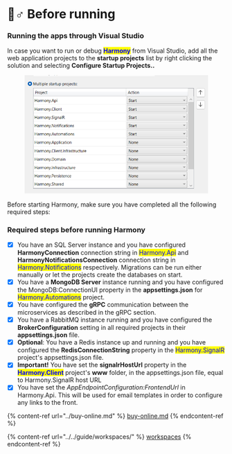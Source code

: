 # 🏃♂ Before running

### Running the apps through Visual Studio

In case you want to run or debug <mark style="color:blue;">**Harmony**</mark> from Visual Studio, add all the web application projects to the **startup projects** list by right clicking the solution and selecting **Configure Startup Projects..**

<figure><img src="../../.gitbook/assets/startup-projects.png" alt=""><figcaption></figcaption></figure>

Before starting Harmony, make sure you have completed all the following required steps:

### Required steps before running Harmony

* [x] You have an SQL Server instance and you have configured **HarmonyConnection** connection string in <mark style="color:blue;">Harmony.Api</mark> and **HarmonyNotificationsConnection** connection string in <mark style="color:blue;">Harmony.Notifications</mark> respectively. Migrations can be run either manually or let the projects create the databases on start.
* [x] You have a **MongoDB Server** instance running and you have configured the MongoDB:ConnectionUI property in the **appsettings.json** for <mark style="color:blue;">Harmony.Automations</mark> project.
* [x] You have configured the **gRPC** communication between the microservices as described in the gRPC section.
* [x] You have a RabbitMQ instance running and you have configured the **BrokerConfiguration** setting in all required projects in their **appsettings.json** file.
* [x] **Optional**: You have a Redis instance up and running and you have configured the **RedisConnectionString** property in the <mark style="color:blue;">Harmony.SignalR</mark> project's appsettings.json file.&#x20;
* [x] **Important!** You have set the **signalrHostUrl** property in the <mark style="color:blue;">**Harmony.Client**</mark> project's **www** folder, in the appsettings.json file, equal to Harmony.SignalR host URL
* [x] You have set the _AppEndpointConfiguration:FrontendUrl_ in Harmony.Api. This will be used for email templates in order to configure any links to the front.

{% content-ref url="../buy-online.md" %}
[buy-online.md](../buy-online.md)
{% endcontent-ref %}

{% content-ref url="../../guide/workspaces/" %}
[workspaces](../../guide/workspaces/)
{% endcontent-ref %}
